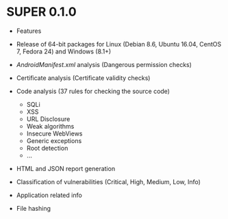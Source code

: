# SUPER 0.1.0

- Features

 - Release of 64-bit packages for Linux (Debian 8.6, Ubuntu 16.04, CentOS 7, Fedora 24) and Windows (8.1+)

 - _AndroidManifest.xml_ analysis (Dangerous permission checks)

 - Certificate analysis (Certificate validity checks)

 - Code analysis (37 rules for checking the source code)
   - SQLi
   - XSS
   - URL Disclosure
   - Weak algorithms
   - Insecure WebViews
   - Generic exceptions
   - Root detection
   - ...

 - HTML and JSON report generation

 - Classification of vulnerabilities (Critical, High, Medium, Low, Info)

 - Application related info 

 - File hashing
